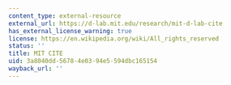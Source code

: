 ```yaml
---
content_type: external-resource
external_url: https://d-lab.mit.edu/research/mit-d-lab-cite
has_external_license_warning: true
license: https://en.wikipedia.org/wiki/All_rights_reserved
status: ''
title: MIT CITE
uid: 3a8040dd-5678-4e03-94e5-594dbc165154
wayback_url: ''
---
```

